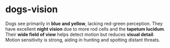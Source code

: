 # dogs-vision
Dogs see primarily in **blue and yellow**, lacking red-green perception. They have excellent **night vision** due to more rod cells and the **tapetum lucidum**. Their **wide field of view** helps detect motion but reduces **visual detail**. Motion sensitivity is strong, aiding in hunting and spotting distant threats.
